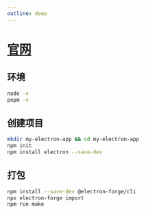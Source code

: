 ```yaml
---
outline: deep
---
```


# [官网](https://www.electronjs.org/zh/docs/latest/tutorial/quick-start)

## 环境

```bash
node -v
pnpm -v
```

## 创建项目

```bash
mkdir my-electron-app && cd my-electron-app
npm init
npm install electron --save-dev
```

## 打包

```bash
npm install --save-dev @electron-forge/cli
npx electron-forge import
npm run make
```
